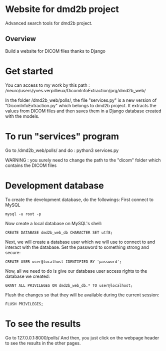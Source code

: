 # Website for dmd2b project
Advanced search tools for dmd2b project.

## Overview
Build a website for DICOM files thanks to Django

# Get started
You can access to my work by this path : /neuro/users/yves.verpillieux/DicomInfoExtraction/prg/dmd2b_web/

In the folder /dmd2b_web/polls/, the file "services.py" is a new version of "DicomInfoExtraction.py" which belongs to dmd2b project.
It extracts the values from DICOM files and then saves them in a Django database created with the models.

# To run "services" program
Go to /dmd2b_web/polls/ and do : python3 services.py

WARNING : you surely need to change the path to the "dicom" folder which contains the DICOM files

# Development database
To create the development database, do the followings:
First connect to MySQL
```
mysql -u root -p
```

Now create a local database on MySQL's shell:
```
CREATE DATABASE dmd2b_web_db CHARACTER SET utf8;
```

Next, we will create a database user which we will use to connect to and interact with the database. Set the password to something strong and secure:
```
CREATE USER user@localhost IDENTIFIED BY 'password';
```

Now, all we need to do is give our database user access rights to the database we created:
```
GRANT ALL PRIVILEGES ON dmd2b_web_db.* TO user@localhost;
```

Flush the changes so that they will be available during the current session:
```
FLUSH PRIVILEGES;
```


# To see the results
Go to 127.0.0.1:8000/polls/
And then, you just click on the webpage header to see the results in the other pages.
